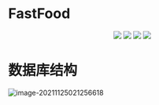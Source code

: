 # FastFood
<p align="center">
	<img src="https://img.shields.io/badge/JDK-1.8+-orange">
	<img src="https://img.shields.io/badge/SpringBoot-2.2.2.RELEASE-brightgreen">
	<img src="https://img.shields.io/badge/SpringCloud-Hoxton.SR1-brightgreen">
	<img src="https://img.shields.io/badge/license-MIT-blue">
</p>

# 数据库结构
![image-20211125021256618](https://wang-blog.oss-cn-beijing.aliyuncs.com/img/image-20211125021256618.png)